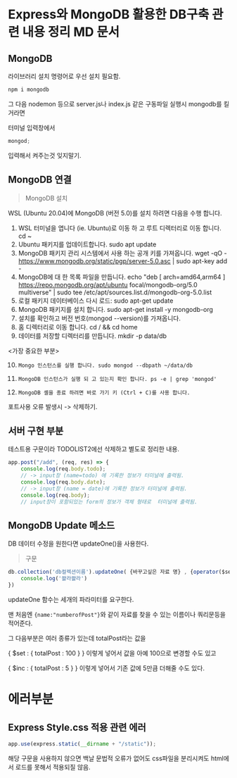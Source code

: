 # Express와 MongoDB 활용한 DB구축 관련 내용 정리 MD 문서

## MongoDB

라이브러리 설치 명령어로 우선 설치 필요함.

```js
npm i mongodb
```

그 다음 nodemon 등으로 server.js나 index.js 같은 구동파일 실행시 mongodb를 킬거라면

터미널 입력창에서

```js
mongod;
```

입력해서 켜주는것 잊지말기.

## MongoDB 연결

> MongoDB 설치

WSL (Ubuntu 20.04)에 MongoDB (버전 5.0)를 설치 하려면 다음을 수행 합니다.

1. WSL 터미널을 엽니다 (ie. Ubuntu)로 이동 하 고 루트 디렉터리로 이동 합니다. cd ~
2. Ubuntu 패키지를 업데이트합니다. sudo apt update
3. MongoDB 패키지 관리 시스템에서 사용 하는 공개 키를 가져옵니다. wget -qO - https://www.mongodb.org/static/pgp/server-5.0.asc | sudo apt-key add -
4. MongoDB에 대 한 목록 파일을 만듭니다. echo "deb [ arch=amd64,arm64 ] https://repo.mongodb.org/apt/ubuntu focal/mongodb-org/5.0 multiverse" | sudo tee /etc/apt/sources.list.d/mongodb-org-5.0.list
5. 로컬 패키지 데이터베이스 다시 로드: sudo apt-get update
6. MongoDB 패키지를 설치 합니다. sudo apt-get install -y mongodb-org
7. 설치를 확인하고 버전 번호(mongod --version)를 가져옵니다.
8. 홈 디렉터리로 이동 합니다. cd / && cd home
9. 데이터를 저장할 디렉터리를 만듭니다. mkdir -p data/db

<가장 중요한 부분>

10. `Mongo 인스턴스를 실행 합니다. sudo mongod --dbpath ~/data/db`

11. `MongoDB 인스턴스가 실행 되 고 있는지 확인 합니다. ps -e | grep 'mongod'`

12. `MongoDB 셸을 종료 하려면 바로 가기 키 (Ctrl + C)를 사용 합니다.`

포트사용 오류 발생시 -> 삭제하기.

## 서버 구현 부분

테스트용 구문이라 TODOLIST2에선 삭제하고 별도로 정리한 내용.

```js
app.post("/add", (req, res) => {
    console.log(req.body.todo);
    // -> input창 (name=todo) 에 기록한 정보가 터미널에 출력됨.
    console.log(req.body.date);
    // -> input창 (name = date)에 기록한 정보가 터미널에 출력됨.
    console.log(req.body);
    // input창이 포함되있는 form의 정보가 객체 형태로  터미널에 출력됨.
```

## MongoDB Update 메소드

DB 데이터 수정을 원한다면 updateOne()을 사용한다.

> 구문

```js
db.collection('db컬렉션이름').updateOne( {바꾸고싶은 자료 명} , {operator($set or $inc등)} , function(에러, 결과){
    console.log('쏼라쏼라')
})
```

updateOne 함수는 세개의 파라미터를 요구한다.

맨 처음엔 `{name:"numberofPost"}`와 같이 자료를 찾을 수 있는 이름이나 쿼리문등을 적어준다.

그 다음부분은 여러 종류가 있는데 totalPost라는 값을

{ $set : { totalPost : 100 } } 이렇게 넣어서 값을 아예 100으로 변경할 수도 있고

{ $inc : { totalPost : 5 } } 이렇게 넣어서 기존 값에 5만큼 더해줄 수도 있다.

# 에러부분

## Express Style.css 적용 관련 에러

```js
app.use(express.static(__dirname + "/static"));
```

해당 구문을 사용하지 않으면 백날 문법적 오류가 없어도 css파일을 분리시켜도 html에서 로드를 못해서 적용되질 않음.
